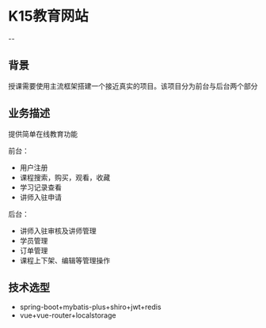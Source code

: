 # K15教育网站
-- 

## 背景

授课需要使用主流框架搭建一个接近真实的项目。该项目分为前台与后台两个部分

## 业务描述

提供简单在线教育功能

前台：
- 用户注册
- 课程搜索，购买，观看，收藏
- 学习记录查看
- 讲师入驻申请

后台：
- 讲师入驻审核及讲师管理
- 学员管理
- 订单管理
- 课程上下架、编辑等管理操作

## 技术选型

- spring-boot+mybatis-plus+shiro+jwt+redis
- vue+vue-router+localstorage
